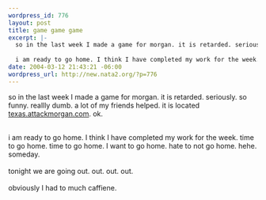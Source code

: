 ```yaml
--- 
wordpress_id: 776
layout: post
title: game game game
excerpt: |-
  so in the last week I made a game for morgan. it is retarded. seriously. so funny. reallly dumb. a lot of my friends helped. it is located texas.attackmorgan.com. ok.
  
  i am ready to go home. I think I have completed my work for the week. time to go home. time  to go home. I want to go home. hate to not go home. hehe. someday. tonig...
date: 2004-03-12 21:43:21 -06:00
wordpress_url: http://new.nata2.org/?p=776
---
```

so in the last week I made a game for morgan. it is retarded. seriously. so funny. reallly dumb. a lot of my friends helped. it is located <a href="http://texas.attackmorgan.com">texas.attackmorgan.com</a>. ok.<br/><br/>

i am ready to go home. I think I have completed my work for the week. time to go home. time  to go home. I want to go home. hate to not go home. hehe. someday. <br/><br/>tonight we are going out. out. out. out. <br/><br/>obviously I had to much caffiene. 
